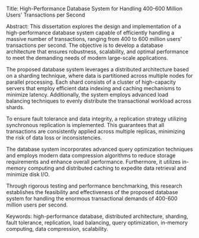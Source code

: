 Title: High-Performance Database System for Handling 400-600 Million Users' Transactions per Second

Abstract:
This dissertation explores the design and implementation of a high-performance database system capable of efficiently handling a massive number of transactions, ranging from 400 to 600 million users' transactions per second. The objective is to develop a database architecture that ensures robustness, scalability, and optimal performance to meet the demanding needs of modern large-scale applications.

The proposed database system leverages a distributed architecture based on a sharding technique, where data is partitioned across multiple nodes for parallel processing. Each shard consists of a cluster of high-capacity servers that employ efficient data indexing and caching mechanisms to minimize latency. Additionally, the system employs advanced load balancing techniques to evenly distribute the transactional workload across shards.

To ensure fault tolerance and data integrity, a replication strategy utilizing synchronous replication is implemented. This guarantees that all transactions are consistently applied across multiple replicas, minimizing the risk of data loss or inconsistencies.

The database system incorporates advanced query optimization techniques and employs modern data compression algorithms to reduce storage requirements and enhance overall performance. Furthermore, it utilizes in-memory computing and distributed caching to expedite data retrieval and minimize disk I/O.

Through rigorous testing and performance benchmarking, this research establishes the feasibility and effectiveness of the proposed database system for handling the enormous transactional demands of 400-600 million users per second.

Keywords: high-performance database, distributed architecture, sharding, fault tolerance, replication, load balancing, query optimization, in-memory computing, data compression, scalability.